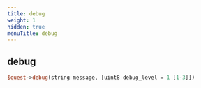 ```yaml
---
title: debug
weight: 1
hidden: true
menuTitle: debug
---
```

## debug
```perl
$quest->debug(string message, [uint8 debug_level = 1 [1-3]])
```